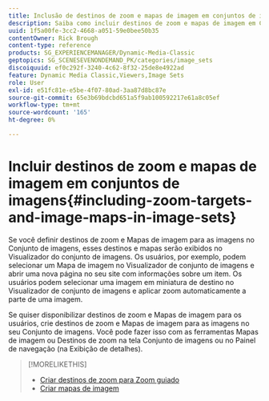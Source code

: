 ```yaml
---
title: Inclusão de destinos de zoom e mapas de imagem em conjuntos de imagens
description: Saiba como incluir destinos de zoom e mapas de imagem em Conjuntos de imagens no Adobe Dynamic Media Classic.
uuid: 1f5a00fe-3cc2-4668-a051-59e0bee50b35
contentOwner: Rick Brough
content-type: reference
products: SG_EXPERIENCEMANAGER/Dynamic-Media-Classic
geptopics: SG_SCENESEVENONDEMAND_PK/categories/image_sets
discoiquuid: ef0c292f-3240-4c62-8f32-25de8e4922ad
feature: Dynamic Media Classic,Viewers,Image Sets
role: User
exl-id: e51fc81e-e5be-4f07-80ad-3aa87d8bc87e
source-git-commit: 65e3b69bdcbd651a5f9ab100592217e61a8c05ef
workflow-type: tm+mt
source-wordcount: '165'
ht-degree: 0%

---
```


# Incluir destinos de zoom e mapas de imagem em conjuntos de imagens{#including-zoom-targets-and-image-maps-in-image-sets}

Se você definir destinos de zoom e Mapas de imagem para as imagens no Conjunto de imagens, esses destinos e mapas serão exibidos no Visualizador do conjunto de imagens. Os usuários, por exemplo, podem selecionar um Mapa de imagem no Visualizador de conjunto de imagens e abrir uma nova página no seu site com informações sobre um item. Os usuários podem selecionar uma imagem em miniatura de destino no Visualizador de conjunto de imagens e aplicar zoom automaticamente a parte de uma imagem.

Se quiser disponibilizar destinos de zoom e Mapas de imagem para os usuários, crie destinos de zoom e Mapas de imagem para as imagens no seu Conjunto de imagens. Você pode fazer isso com as ferramentas Mapas de imagem ou Destinos de zoom na tela Conjunto de imagens ou no Painel de navegação (na Exibição de detalhes).

>[!MORELIKETHIS]
>
>* [Criar destinos de zoom para Zoom guiado](creating-zoom-targets-guided-zoom.md#creating_zoom_targets_for_guided_zoom)
>* [Criar mapas de imagem](creating-image-maps.md#creating_image_maps)

